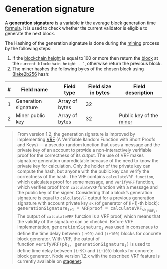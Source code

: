 # Generation signature

A **generation signature** is a variable in the average block generation time [formula](/blockchain/waves-protocol/fair-pos.md). It is used to check whether the current validator is eligible to generate the next block.

The Hashing of the generation signature is done during the [mining](/blockchain/mining.md) process by the following steps:

1. If the [blockchain height](/blockchain/blockchain/blockchain-height.md) is equal to 100 or more then return the [block](/blockchain/block.md) at the `current blockchain height - 1`, otherwise return the previous block.
2. The miner hashes the following bytes of the chosen block using [Blake2b256](https://en.wikipedia.org/wiki/BLAKE_(hash_function)) hash:

| # | Field name  | Field type  | Field size in bytes  | Field description |
|---|---|---|---|---|
| 1  | Generation signature  | Array of bytes  | 32  |   |
| 2  | Miner public key | Array of bytes | 32 | Public key of the [miner](/blockchain/mining/miner.md) |

> From version 1.2, the generation signature is improved by implementing [VRF](https://tools.ietf.org/html/draft-irtf-cfrg-vrf-04) (A Verifiable Random Function with Short Proofs and Keys) — a pseudo-random function that uses a message and the private key of an account to provide a non-interactively verifiable proof for the correctness of its output. The use of VRF makes signature generation unpredictable because of the need to know the private key for calculation. Only the holder of the private key can compute the hash, but anyone with the public key can verify the correctness of the hash.
The VRF contains `calculateVRF function`, which calculates proof for some message, and `verifyVRF` function, which verifies proof from `calculateVRF` function with a message and the public key of the signer.
Considering that a block’s generation signature is equal to `calculateVRF` output for a previous generation signature with account private key `sk` (of generator of (i+1)-th block):
<kbd>generationSignature<sub>i+1</sub> = VRFproof = calculateVRF<sub>sk<sub>(VRF<sub>i</sub>)</kbd>
The output of `calculateVRF` function is a VRF proof, which means that the validity of the signature can be checked. Before VRF implementation, <kbd>generationSignature<sub>i</sub></kbd> was used in consensus to define the time delay between `(i+99)` and `(i+100)` blocks for concrete block generator. With VRF, the output of function <kbd>verifyVRF(pk<sub>i</sub>, generationSignature<sub>i</sub>)</kbd> is used to define time delay between `(i+99)` and `(i+100)` blocks for concrete block generator.
Node version 1.2.x with the described VRF feature is currently available on [stagenet](/blockchain/blockchain-network/stage-network.md).
